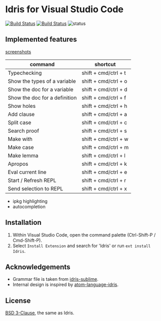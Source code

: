 # Idris for Visual Studio Code

[![Build Status](https://travis-ci.org/zjhmale/vscode-idris.svg?branch=master)](https://travis-ci.org/zjhmale/vscode-idris)
[![Build Status](https://ci.appveyor.com/api/projects/status/github/zjhmale/vscode-idris?branch=master&svg=true)](https://ci.appveyor.com/project/zjhmale/vscode-idris)
![status](https://img.shields.io/badge/status-0.3.1-green.svg)

## Implemented features

[screenshots](https://github.com/zjhmale/vscode-idris/blob/master/features.md)

| command | shortcut |
|---|---|
| Typechecking | shift + cmd/ctrl + t |
| Show the types of a variable | shift + cmd/ctrl + o |
| Show the doc for a variable | shift + cmd/ctrl + d |
| Show the doc for a definition | shift + cmd/ctrl + f |
| Show holes | shift + cmd/ctrl + h |
| Add clause | shift + cmd/ctrl + a |
| Split case | shift + cmd/ctrl + c |
| Search proof | shift + cmd/ctrl + s |
| Make with | shift + cmd/ctrl + w |
| Make case | shift + cmd/ctrl + m |
| Make lemma | shift + cmd/ctrl + l |
| Apropos | shift + cmd/ctrl + k |
| Eval current line | shift + cmd/ctrl + e |
| Start / Refresh REPL | shift + cmd/ctrl + r |
| Send selection to REPL | shift + cmd/ctrl + x |

* ipkg highlighting
* autocompletion

## Installation

1. Within Visual Studio Code, open the command palette (Ctrl-Shift-P / Cmd-Shift-P).
2. Select `Install Extension` and search for 'Idris' or run `ext install Idris`.

## Acknowledgements

* Grammar file is taken from [idris-sublime](https://github.com/idris-hackers/idris-sublime).
* Internal design is inspired by [atom-language-idris](https://github.com/idris-hackers/atom-language-idris). 

## License

[BSD 3-Clause](https://opensource.org/licenses/BSD-3-Clause), the same as Idris.
